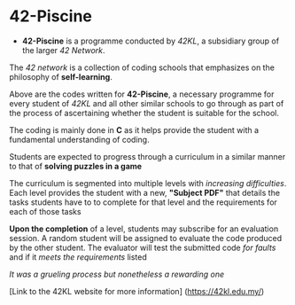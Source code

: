 <h1>42-Piscine</h1>

- **42-Piscine** is a programme conducted by *42KL*, a subsidiary group of the larger *42 Network*.

The *42 network* is a collection of coding schools that emphasizes on the philosophy of **self-learning**.

Above are the codes written for **42-Piscine**, a necessary programme for every student of *42KL* and all other similar schools to go through as part of the process of ascertaining whether the student is suitable for the school.

The coding is mainly done in **C** as it helps provide the student with a fundamental understanding of coding.

Students are expected to progress through a curriculum in a similar manner to that of **solving puzzles in a game**

The curriculum is segmented into multiple levels with *increasing difficulties*. Each level provides the student with a new, **"Subject PDF"** that details the tasks students have to to complete for that level and the requirements for each of those tasks

**Upon the completion** of a level, students may subscribe for an evaluation session. A random student will be assigned to evaluate the code produced by the other student. The evaluator will test the submitted code *for faults* and if it *meets the requirements* listed

*It was a grueling process but nonetheless a rewarding one*

[Link to the 42KL website for more information] (https://42kl.edu.my/)
